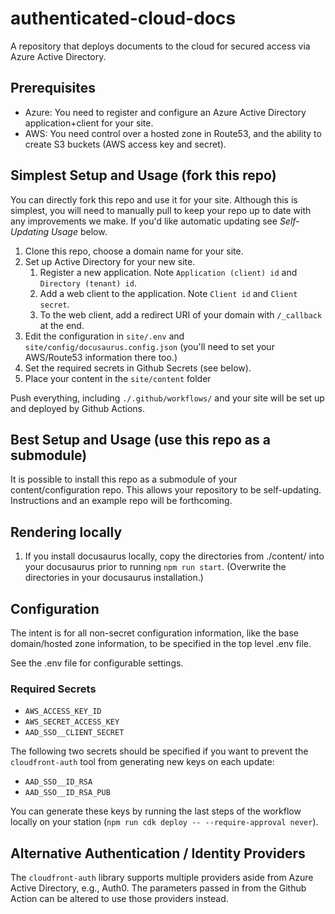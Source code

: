 # authenticated-cloud-docs
A repository that deploys documents to the cloud for secured access via Azure Active Directory.

## Prerequisites

* Azure: You need to register and configure an Azure Active Directory application+client for your site.
* AWS: You need control over a hosted zone in Route53, and the ability to create S3 buckets (AWS access key and secret).

## Simplest Setup and Usage (fork this repo)

You can directly fork this repo and use it for your site.  Although this is simplest, you will need to manually pull to keep your repo up to date with any improvements we make.  If you'd like automatic updating see _Self-Updating Usage_ below.

1. Clone this repo, choose a domain name for your site.
1. Set up Active Directory for your new site.
    1. Register a new application. Note `Application (client) id` and `Directory (tenant) id`.
    1. Add a web client to the application. Note `Client id` and `Client secret`.
    1. To the web client, add a redirect URI of your domain with `/_callback` at the end.
1. Edit the configuration in `site/.env` and `site/config/docusaurus.config.json` (you'll need to set your AWS/Route53 information there too.)
1. Set the required secrets in Github Secrets (see below).
1. Place your content in the `site/content` folder

Push everything, including `./.github/workflows/` and your site will be set up and deployed by Github Actions.

## Best Setup and Usage (use this repo as a submodule)

It is possible to install this repo as a submodule of your content/configuration repo. This allows your repository to be self-updating. Instructions and an example repo will be forthcoming.

## Rendering locally

1. If you install docusaurus locally, copy the directories from ./content/ into your docusaurus prior to running `npm run start`.  (Overwrite the directories in your docusaurus installation.)

## Configuration

The intent is for all non-secret configuration information, like the base domain/hosted zone information, to be specified in the top level .env file.

See the .env file for configurable settings.

### Required Secrets

* `AWS_ACCESS_KEY_ID`
* `AWS_SECRET_ACCESS_KEY`
* `AAD_SSO__CLIENT_SECRET`

The following two secrets should be specified if you want to prevent the `cloudfront-auth` tool from generating new keys on each update:

* `AAD_SSO__ID_RSA`
* `AAD_SSO__ID_RSA_PUB`

You can generate these keys by running the last steps of the workflow locally on your station (`npm run cdk deploy -- --require-approval never`).

## Alternative Authentication / Identity Providers

The `cloudfront-auth` library supports multiple providers aside from Azure Active Directory, e.g., Auth0.  The parameters passed in from the Github Action can be altered to use those providers instead.

